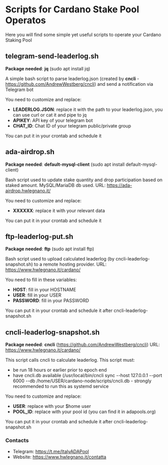 # Scripts for Cardano Stake Pool Operatos

Here you will find some simple yet useful scripts to operate your Cardano Staking Pool

## telegram-send-leaderlog.sh
**Package needed**: **jq** (sudo apt install jq)

A simple bash script to parse leaderlog.json (created by **cncli** - https://github.com/AndrewWestberg/cncli) and send a notification via Telegram bot

You need to customize and replace:

* **LEADERLOG.JSON**: replace it with the path to your leaderlog.json, you can use curl or cat it and pipe to jq
* **APIKEY**: API key of your telegram bot
* **CHAT_ID**: Chat ID of your telegram public/private group

You can put it in your crontab and schedule it

## ada-airdrop.sh
**Package needed**: **default-mysql-client** (sudo apt install default-mysql-client)

Bash script used to update stake quantity and drop participation based on staked amount. MySQL/MariaDB db used.
URL: https://ada-airdrop.hwlegnano.it/

You need to customize and replace:

* **XXXXXX**: replace it with your relevant data

You can put it in your crontab and schedule it

## ftp-leaderlog-put.sh
**Package needed**: **ftp** (sudo apt install ftp)

Bash script used to upload calculated leaderlog (by cncli-leaderlog-snapshot.sh) to a remote hosting provider.
URL: https://www.hwlegnano.it/cardano/

You need to fill in these variables:

* **HOST**: fill in your HOSTNAME
* **USER**: fill in your USER
* **PASSWORD**: fill in your PASSWORD 

You can put it in your crontab and schedule it after cncli-leaderlog-snapshot.sh

## cncli-leaderlog-snapshot.sh
**Package needed**: **cncli** (https://github.com/AndrewWestberg/cncli)
URL: https://www.hwlegnano.it/cardano/

This script calls cncli to calculate leaderlog.
This script must:

* be run 18 hours or earlier prior to epoch end
* have cncli.db available (/usr/local/bin/cncli sync --host 127.0.0.1 --port 6000 --db /home/USER/cardano-node/scripts/cncli.db - strongly recommended to run this as systemd service

You need to customize and replace:

* **USER**: replace with your $home user
* **POOL_ID**: replace with your pool id (you can find it in adapools.org)

You can put it in your crontab and schedule it after cncli-leaderlog-snapshot.sh

### Contacts

* Telegram: https://t.me/ItalyADAPool
* Website: https://www.hwlegnano.it/contatta

